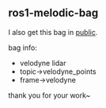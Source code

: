 ## ros1-melodic-bag

I also get this bag in [public](https://blog.csdn.net/adamshan/article/details/82901295).

bag info:

* velodyne lidar
* topic->velodyne_points
* frame->velodyne

thank you for your work~

